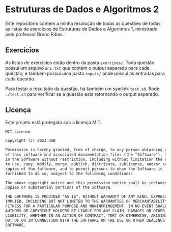 # Estruturas de Dados e Algoritmos 2

Este repositório contém a minha resolução de todas as questões de todas as
listas de exercícios de Estruturas de Dados e Algoritmos 1, ministrado
pelo professor Bruno Ribas.

## Exercícios

As listas de exercícios estão dentro da pasta `exercises/`. Toda questão
possui um arquivo `ans.txt` que contém o output esperado para cada questão, e
também possui uma pasta `inputs/` onde possui as entradas para cada
questão.

Para testar o resultado da questão, há também um symlink `test.sh`. Rode
`./test.sh` para verificar se a questão está retornando o output esperado.

## Licença

Este projeto está protegido sob a licença MIT:

```txt
MIT License

Copyright (c) 2023 UnB

Permission is hereby granted, free of charge, to any person obtaining a copy
of this software and associated documentation files (the "Software"), to deal
in the Software without restriction, including without limitation the rights
to use, copy, modify, merge, publish, distribute, sublicense, and/or sell
copies of the Software, and to permit persons to whom the Software is
furnished to do so, subject to the following conditions:

The above copyright notice and this permission notice shall be included in all
copies or substantial portions of the Software.

THE SOFTWARE IS PROVIDED "AS IS", WITHOUT WARRANTY OF ANY KIND, EXPRESS OR
IMPLIED, INCLUDING BUT NOT LIMITED TO THE WARRANTIES OF MERCHANTABILITY,
FITNESS FOR A PARTICULAR PURPOSE AND NONINFRINGEMENT. IN NO EVENT SHALL THE
AUTHORS OR COPYRIGHT HOLDERS BE LIABLE FOR ANY CLAIM, DAMAGES OR OTHER
LIABILITY, WHETHER IN AN ACTION OF CONTRACT, TORT OR OTHERWISE, ARISING FROM,
OUT OF OR IN CONNECTION WITH THE SOFTWARE OR THE USE OR OTHER DEALINGS IN THE
SOFTWARE.
```
